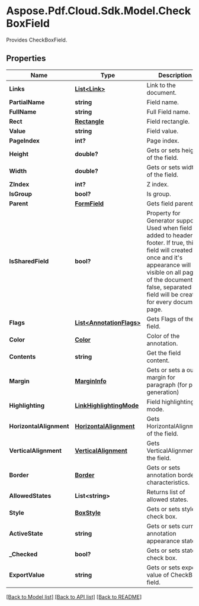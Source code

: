 ﻿# Aspose.Pdf.Cloud.Sdk.Model.CheckBoxField
Provides CheckBoxField.

## Properties

Name | Type | Description | Notes
------------ | ------------- | ------------- | -------------
**Links** | [**List&lt;Link&gt;**](Link.md) | Link to the document. | [optional] 
**PartialName** | **string** | Field name. | [optional] 
**FullName** | **string** | Full Field name. | [optional] 
**Rect** | [**Rectangle**](Rectangle.md) | Field rectangle. | [optional] 
**Value** | **string** | Field value. | [optional] 
**PageIndex** | **int?** | Page index. | 
**Height** | **double?** | Gets or sets height of the field. | [optional] 
**Width** | **double?** | Gets or sets width of the field. | [optional] 
**ZIndex** | **int?** | Z index. | [optional] 
**IsGroup** | **bool?** | Is group. | [optional] 
**Parent** | [**FormField**](FormField.md) | Gets field parent. | [optional] 
**IsSharedField** | **bool?** | Property for Generator support. Used when field is added to header or footer. If true, this field will created once and it&#39;s appearance will be visible on all pages of the document. If false, separated field will be created for every document page. | [optional] 
**Flags** | [**List&lt;AnnotationFlags&gt;**](AnnotationFlags.md) | Gets Flags of the field. | [optional] 
**Color** | [**Color**](Color.md) | Color of the annotation. | [optional] 
**Contents** | **string** | Get the field content. | [optional] 
**Margin** | [**MarginInfo**](MarginInfo.md) | Gets or sets a outer margin for paragraph (for pdf generation) | [optional] 
**Highlighting** | [**LinkHighlightingMode**](LinkHighlightingMode.md) | Field highlighting mode. | [optional] 
**HorizontalAlignment** | [**HorizontalAlignment**](HorizontalAlignment.md) | Gets HorizontalAlignment of the field. | [optional] 
**VerticalAlignment** | [**VerticalAlignment**](VerticalAlignment.md) | Gets VerticalAlignment of the field. | [optional] 
**Border** | [**Border**](Border.md) | Gets or sets annotation border characteristics. | [optional] 
**AllowedStates** | **List&lt;string&gt;** | Returns list of allowed states. | [optional] 
**Style** | [**BoxStyle**](BoxStyle.md) | Gets or sets style of check box. | [optional] 
**ActiveState** | **string** | Gets or sets current annotation appearance state. | [optional] 
**_Checked** | **bool?** | Gets or sets state of check box. | 
**ExportValue** | **string** | Gets or sets export value of CheckBox field. | [optional] 

[[Back to Model list]](../README.md#documentation-for-models) [[Back to API list]](../README.md#documentation-for-api-endpoints) [[Back to README]](../README.md)

